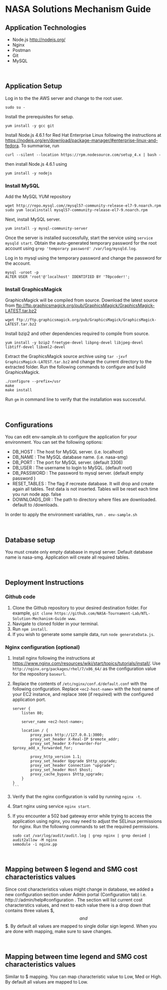 
# NASA Solutions Mechanism Guide

## Application Technologies

- Node.js http://nodejs.org/
- Nginx
- Postman
- Git
- MySQL

&nbsp;

## Application Setup
Log in to the the AWS server and change to the root user.
```
sudo su -
```

Install the prerequisites for setup.

```
yum install -y gcc git
```

Install Node.js 4.6.1 for Red Hat Enterprise Linux following the instructions at https://nodejs.org/en/download/package-manager/#enterprise-linux-and-fedora. To summarise, run
```
curl --silent --location https://rpm.nodesource.com/setup_4.x | bash -
```
then install Node.js 4.6.1 using

```
yum install -y nodejs
```

### Install MySQL
Add the MySQL YUM repository
```
wget http://repo.mysql.com//mysql57-community-release-el7-9.noarch.rpm
sudo yum localinstall mysql57-community-release-el7-9.noarch.rpm
```

Next, install MySQL server.
```
yum install -y mysql-community-server
```

Once the server is installed successfully, start the service using `service mysqld start`. Obtain the auto-generated temporary password for the root account using `grep 'temporary password' /var/log/mysqld.log`.

Log in to mysql using the temporary password and change the password for the account.
```
mysql -uroot -p
ALTER USER 'root'@'localhost' IDENTIFIED BY 'T0pcoder!';
```

### Install GraphicsMagick
GraphicsMagick will be compiled from source. Download the latest source from ftp://ftp.graphicsmagick.org/pub/GraphicsMagick/GraphicsMagick-LATEST.tar.bz2
```
wget ftp://ftp.graphicsmagick.org/pub/GraphicsMagick/GraphicsMagick-LATEST.tar.bz2
```

Install bzip2 and other dependencies required to compile from source.
```
yum install -y bzip2 freetype-devel libpng-devel libjpeg-devel libtiff-devel libxml2-devel
```

Extract the GraphicsMagick source archive using `tar -jxvf GraphicsMagick-LATEST.tar.bz2` and change the current directory to the extracted folder. Run the following commands to configure and build GraphicsMagick.
```
./configure --prefix=/usr
make
make install
```

Run ``gm`` in command line to verify that the installation was successful.

&nbsp;

## Configurations

You can edit env-sample.sh to configure the application for your environment. You can set the following options:

- DB_HOST :	The host for MySQL server.	(i.e. localhost)
- DB_NAME :	The MySQL database name. 	(i.e. nasa-smg)
- DB_PORT	: The port for MySQL server.	(default 3306)
- DB_USER	: The username to login to MySQL.	(default root)
- DB_PASSWORD : The password to mysql server.	(default empty password )
- RESET_TABLES : The flag if recreate database. It will drop and create again all tables. Test data is not inserted. Tables will be reset each time you run node app.	false
- DOWNLOADS_DIR	: The path to directory where files are downloaded. default to <app folder>/downloads.

In order to apply the environment variables, run `. env-sample.sh`

&nbsp;

## Database setup

You must create only empty database in mysql server. Default database name is nasa-smg. Application will create all required tables.

&nbsp;

##	Deployment Instructions

### Github code

1. Clone the Github repository to your desired destination folder. For example, `git clone https://github.com/NASA-Tournament-Lab/NTL-Solution-Mechanism-Guide www`.
2. Navigate to cloned folder in your terminal.
3. Run `npm install`.
4. If you wish to generate some sample data, run `node generateData.js`.

###	 Nginx configuration (optional)
1. Install nginx following the instructions at https://www.nginx.com/resources/wiki/start/topics/tutorials/install/. Use `http://nginx.org/packages/rhel/7/x86_64/` as the configuration value for the repository `baseurl`.

2. Replace the contents of `/etc/nginx/conf.d/default.conf` with the following configuration. Replace `<ec2-host-name>` with the host name of your EC2 instance, and replace `3000` (if required) with the configured application port.
    ````
    server {
        listen 80;
    
        server_name <ec2-host-name>;
    
        location / {
            proxy_pass http://127.0.0.1:3000;
            proxy_set_header X-Real-IP $remote_addr;
            proxy_set_header X-Forwarder-For $proxy_add_x_forwarded_for;
    
            proxy_http_version 1.1;
            proxy_set_header Upgrade $http_upgrade;
            proxy_set_header Connection "upgrade";
            proxy_set_header Host $host;
            proxy_cache_bypass $http_upgrade;
        }
    }
    ```

3. Verify that the nginx configuration is valid by running `nginx -t`.

4. Start nginx using service `nginx start`.

5. If you encounter a 502 bad gateway error while trying to access the application using nginx, you may need to adjust the SELinux permissions for nginx. Run the following commands to set the required permissions.
    ```
    sudo cat /var/log/audit/audit.log | grep nginx | grep denied | audit2allow -M nginx
    semodule -i nginx.pp
    ```

&nbsp;

## Mapping between $ legend and SMG cost characteristics values

Since cost characteristics values might change in database, we added a new configuration section under Admin portal (Configuration tab) i.e. http://<url>:<port>/admin/help#configuration . The section will list current cost characterstics values, and next to each value there is a drop down that contains three values $, $$ and $$$. By default all values are mapped to single dollar sign legend. When you are done with mapping, make sure to save changes.

&nbsp;

## Mapping between time legend and SMG cost characteristics values

Similar to $ mapping. You can map characteristic value to Low, Med or High. By default all values are mapped to Low.
